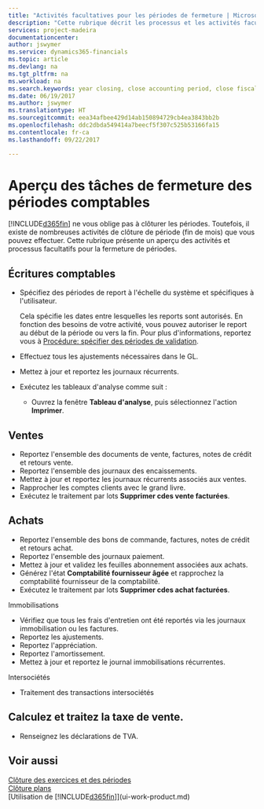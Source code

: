```yaml
---
title: "Activités facultatives pour les périodes de fermeture | Microsoft Docs"
description: "Cette rubrique décrit les processus et les activités facultatives pour la fermeture des périodes comptables dans Financials."
services: project-madeira
documentationcenter: 
author: jswymer
ms.service: dynamics365-financials
ms.topic: article
ms.devlang: na
ms.tgt_pltfrm: na
ms.workload: na
ms.search.keywords: year closing, close accounting period, close fiscal year, aging, creditor payments, vendor payments
ms.date: 06/19/2017
ms.author: jswymer
ms.translationtype: HT
ms.sourcegitcommit: eea34afbee429d14ab150894729cb4ea3843bb2b
ms.openlocfilehash: ddc2dbda549414a7beecf5f307c525b53166fa15
ms.contentlocale: fr-ca
ms.lasthandoff: 09/22/2017

---
```

# <a name="overview-of-tasks-to-close-accounting-periods"></a>Aperçu des tâches de fermeture des périodes comptables
[!INCLUDE[d365fin](includes/d365fin_md.md)] ne vous oblige pas à clôturer les périodes. Toutefois, il existe de nombreuses activités de clôture de période (fin de mois) que vous pouvez effectuer. Cette rubrique présente un aperçu des activités et processus facultatifs pour la fermeture de périodes.  

## <a name="general-ledger"></a>Écritures comptables
* Spécifiez des périodes de report à l'échelle du système et spécifiques à l'utilisateur.  

    Cela spécifie les dates entre lesquelles les reports sont autorisés. En fonction des besoins de votre activité, vous pouvez autoriser le report au début de la période ou vers la fin. Pour plus d'informations, reportez vous à [Procédure: spécifier des périodes de validation](finance-how-specify-posting-periods.md).  
* Effectuez tous les ajustements nécessaires dans le GL.  
* Mettez à jour et reportez les journaux récurrents.  
  <!--* Process Consolidations-->
* Exécutez les tableaux d'analyse comme suit :  
  * Ouvrez la fenêtre **Tableau d'analyse**, puis sélectionnez l'action **Imprimer**.  

## <a name="sales-and-receivables"></a>Ventes
* Reportez l'ensemble des documents de vente, factures, notes de crédit et retours vente.  
* Reportez l'ensemble des journaux des encaissements.  
* Mettez à jour et reportez les journaux récurrents associés aux ventes.  
* Rapprocher les comptes clients avec le grand livre.  
* Exécutez le traitement par lots **Supprimer cdes vente facturées**.  

## <a name="purchases-and-payables"></a>Achats
* Reportez l'ensemble des bons de commande, factures, notes de crédit et retours achat.  
* Reportez l'ensemble des journaux paiement.  
* Mettez à jour et validez les feuilles abonnement associées aux achats.  
* Générez l'état **Comptabilité fournisseur âgée** et rapprochez la comptabilité fournisseur de la comptabilité.  
* Exécutez le traitement par lots **Supprimer cdes achat facturées**.  

Immobilisations
* Vérifiez que tous les frais d'entretien ont été reportés via les journaux immobilisation ou les factures.
* Reportez les ajustements.
* Reportez l'appréciation.
* Reportez l'amortissement.
* Mettez à jour et reportez le journal immobilisations récurrentes.

Intersociétés
* Traitement des transactions intersociétés

## <a name="calculate-and-process-sales-tax"></a>Calculez et traitez la taxe de vente.
* Renseignez les déclarations de TVA.  

## <a name="see-also"></a>Voir aussi
[Clôture des exercices et des périodes](year-close-years-periods.md)  
[Clôture plans](year-close-books.md)  
[Utilisation de [!INCLUDE[d365fin](includes/d365fin_md.md)]](ui-work-product.md)

